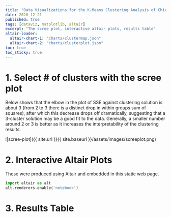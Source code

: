 ```yaml
---
title: "Data Visualizations for the K-Means Clustering Analysis of Chicago Population"
date: 2020-12-21
published: true
tags: [dataviz, matplotlib, altair]
excerpt: "The scree plot, interactive altair plots, results table"
altair-loader:
  altair-chart-1: "charts/clustermap.json"
  altair-chart-2: "charts/clusterplot.json"
toc: true
toc_sticky: true
---
```


# 1. Select # of clusters with the scree plot

Below shows that the elbow in the plot of SSE against clustering solution is about 3 (from 2 to 3 there is a distinct drop in within groups sum of squares), after which this decrease drops off dramatically, suggesting that a 3-cluster solution may be a good fit to the data. Generally, a smaller number around 2 or 3 is better as it increases the interpretability of the clustering results.

![scree-plot]({{ site.url }}{{ site.baseurl }}/assets/images/screeplot.png)

# 2. Interactive Altair Plots

<div id="altair-chart-1"></div>

<div id="altair-chart-2"></div>

These were produced using Altair and embedded in this static web page. 

```python
import altair as alt
alt.renderers.enable('notebook')
```

# 3. Results Table